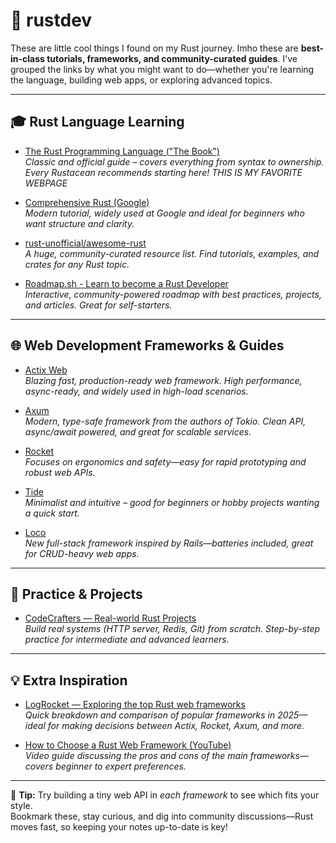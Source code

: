 # 🦀 rustdev

These are little cool things I found on my Rust journey. Imho these are **best-in-class tutorials, frameworks, and community-curated guides**.
I've grouped the links by what you might want to do—whether you're learning the language, building web apps, or exploring advanced topics.

---

## 🎓 Rust Language Learning

- [The Rust Programming Language ("The Book")](https://doc.rust-lang.org/book/)  
  *Classic and official guide – covers everything from syntax to ownership. Every Rustacean recommends starting here! THIS IS MY FAVORITE WEBPAGE*

- [Comprehensive Rust (Google)](https://github.com/google/comprehensive-rust)  
  *Modern tutorial, widely used at Google and ideal for beginners who want structure and clarity.*

- [rust-unofficial/awesome-rust](https://github.com/rust-unofficial/awesome-rust)  
  *A huge, community-curated resource list. Find tutorials, examples, and crates for any Rust topic.*

- [Roadmap.sh - Learn to become a Rust Developer](https://roadmap.sh/rust)  
  *Interactive, community-powered roadmap with best practices, projects, and articles. Great for self-starters.*

---

## 🌐 Web Development Frameworks & Guides

- [Actix Web](https://actix.rs/)  
  *Blazing fast, production-ready web framework. High performance, async-ready, and widely used in high-load scenarios.*

- [Axum](https://github.com/tokio-rs/axum)  
  *Modern, type-safe framework from the authors of Tokio. Clean API, async/await powered, and great for scalable services.*

- [Rocket](https://rocket.rs/)  
  *Focuses on ergonomics and safety—easy for rapid prototyping and robust web APIs.*

- [Tide](https://github.com/http-rs/tide)  
  *Minimalist and intuitive – good for beginners or hobby projects wanting a quick start.*

- [Loco](https://loco.rs/)  
  *New full-stack framework inspired by Rails—batteries included, great for CRUD-heavy web apps.*

---

## 🧩 Practice & Projects

- [CodeCrafters — Real-world Rust Projects](https://codecrafters.io/tracks/rust)  
  *Build real systems (HTTP server, Redis, Git) from scratch. Step-by-step practice for intermediate and advanced learners.*

---

## 💡 Extra Inspiration

- [LogRocket — Exploring the top Rust web frameworks](https://blog.logrocket.com/top-rust-web-frameworks/)  
  *Quick breakdown and comparison of popular frameworks in 2025—ideal for making decisions between Actix, Rocket, Axum, and more.*

- [How to Choose a Rust Web Framework (YouTube)](https://www.youtube.com/watch?v=twpdAOLUgw0)  
  *Video guide discussing the pros and cons of the main frameworks—covers beginner to expert preferences.*

---

🔔 **Tip:** Try building a tiny web API in *each framework* to see which fits your style.  
Bookmark these, stay curious, and dig into community discussions—Rust moves fast, so keeping your notes up-to-date is key!
